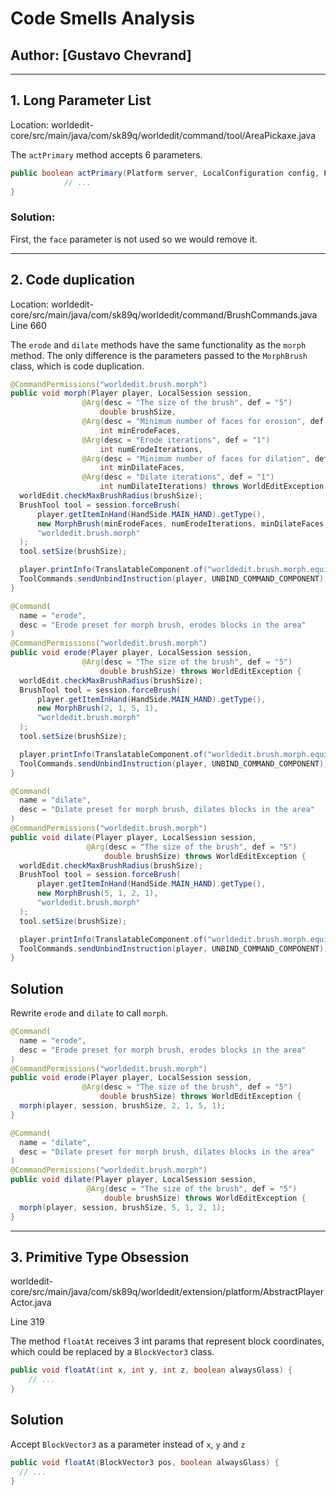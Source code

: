 # Code Smells Analysis

## Author: [Gustavo Chevrand]

---

## 1. Long Parameter List

Location: worldedit-core/src/main/java/com/sk89q/worldedit/command/tool/AreaPickaxe.java

The `actPrimary` method accepts 6 parameters.

```java
public boolean actPrimary(Platform server, LocalConfiguration config, Player player, LocalSession session, Location clicked, @Nullable Direction face) {
            // ...
}
```

### Solution:

First, the `face` parameter is not used so we would remove it.

----

## 2. Code duplication

Location: worldedit-core/src/main/java/com/sk89q/worldedit/command/BrushCommands.java
Line 660

The `erode` and `dilate` methods have the same functionality as the `morph` method. The only difference is the parameters passed to the `MorphBrush` class, which is code duplication.

```java
@CommandPermissions("worldedit.brush.morph")
public void morph(Player player, LocalSession session,
                @Arg(desc = "The size of the brush", def = "5")
                    double brushSize,
                @Arg(desc = "Minimum number of faces for erosion", def = "3")
                    int minErodeFaces,
                @Arg(desc = "Erode iterations", def = "1")
                    int numErodeIterations,
                @Arg(desc = "Minimum number of faces for dilation", def = "3")
                    int minDilateFaces,
                @Arg(desc = "Dilate iterations", def = "1")
                    int numDilateIterations) throws WorldEditException {
  worldEdit.checkMaxBrushRadius(brushSize);
  BrushTool tool = session.forceBrush(
      player.getItemInHand(HandSide.MAIN_HAND).getType(),
      new MorphBrush(minErodeFaces, numErodeIterations, minDilateFaces, numDilateIterations),
      "worldedit.brush.morph"
  );
  tool.setSize(brushSize);

  player.printInfo(TranslatableComponent.of("worldedit.brush.morph.equip", TextComponent.of((int) brushSize)));
  ToolCommands.sendUnbindInstruction(player, UNBIND_COMMAND_COMPONENT);
}

@Command(
  name = "erode",
  desc = "Erode preset for morph brush, erodes blocks in the area"
)
@CommandPermissions("worldedit.brush.morph")
public void erode(Player player, LocalSession session,
                @Arg(desc = "The size of the brush", def = "5")
                    double brushSize) throws WorldEditException {
  worldEdit.checkMaxBrushRadius(brushSize);
  BrushTool tool = session.forceBrush(
      player.getItemInHand(HandSide.MAIN_HAND).getType(),
      new MorphBrush(2, 1, 5, 1),
      "worldedit.brush.morph"
  );
  tool.setSize(brushSize);

  player.printInfo(TranslatableComponent.of("worldedit.brush.morph.equip", TextComponent.of((int) brushSize)));
  ToolCommands.sendUnbindInstruction(player, UNBIND_COMMAND_COMPONENT);
}

@Command(
  name = "dilate",
  desc = "Dilate preset for morph brush, dilates blocks in the area"
)
@CommandPermissions("worldedit.brush.morph")
public void dilate(Player player, LocalSession session,
                 @Arg(desc = "The size of the brush", def = "5")
                     double brushSize) throws WorldEditException {
  worldEdit.checkMaxBrushRadius(brushSize);
  BrushTool tool = session.forceBrush(
      player.getItemInHand(HandSide.MAIN_HAND).getType(),
      new MorphBrush(5, 1, 2, 1),
      "worldedit.brush.morph"
  );
  tool.setSize(brushSize);

  player.printInfo(TranslatableComponent.of("worldedit.brush.morph.equip", TextComponent.of((int) brushSize)));
  ToolCommands.sendUnbindInstruction(player, UNBIND_COMMAND_COMPONENT);
}
```

## Solution

Rewrite `erode` and `dilate` to call `morph`.

```java
@Command(
  name = "erode",
  desc = "Erode preset for morph brush, erodes blocks in the area"
)
@CommandPermissions("worldedit.brush.morph")
public void erode(Player player, LocalSession session,
                @Arg(desc = "The size of the brush", def = "5")
                    double brushSize) throws WorldEditException {
  morph(player, session, brushSize, 2, 1, 5, 1);
}

@Command(
  name = "dilate",
  desc = "Dilate preset for morph brush, dilates blocks in the area"
)
@CommandPermissions("worldedit.brush.morph")
public void dilate(Player player, LocalSession session,
                 @Arg(desc = "The size of the brush", def = "5")
                     double brushSize) throws WorldEditException {
  morph(player, session, brushSize, 5, 1, 2, 1);
}
```

----

## 3. Primitive Type Obsession

worldedit-core/src/main/java/com/sk89q/worldedit/extension/platform/AbstractPlayerActor.java

Line 319

The method `floatAt` receives 3 int params that represent block coordinates, which could be replaced by a `BlockVector3` class.

```java
public void floatAt(int x, int y, int z, boolean alwaysGlass) {
    // ...
}
```

## Solution

Accept `BlockVector3` as a parameter instead of `x`, `y` and `z`

```java
public void floatAt(BlockVector3 pos, boolean alwaysGlass) {
  // ...
}
```





